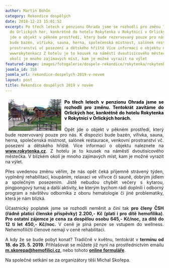 ```yaml
---
author: Martin Bohůn
category: Rekondice dospělých
date: 2018-12-23 15:01:52
excerpt: Po třech letech v penzionu Ohrada jsme se rozhodli pro změnu Tentokrát zavítáme
  do Orlických hor, konkrétně do hotelu Rokytenka v Rokytnici v Orlických horách Opět
  jde o objekt v pěkném prostředí, který bude rezervovaný pouze pro nás K dispozici
  bude bazén, vířivka, sauna, herna, společenská místnost, salónek restaurace, venkovní
  prostranství vč posezení a dětského hřiště Více informací o objektu naleznete na
  wwwrokytenkacz Z hotelu je to kousek na náměstí dvoutisícového městečka V blízkém
  okolí je mnoho zajímavých míst, kam je možné vyrazit na výlet
featured-image: images/fotogalerie/dospele-rekondice/rokytenka/rokytenka_04.jpg
joomla_id: 358
joomla_url: rekondice-dospelych-2019-v-novem
layout: post
title: Rekondice dospělých 2019 v novém
---
```


<h4 style="text-align: justify;"><strong><img src="images/fotogalerie/dospele-rekondice/rokytenka/rokytenka_04.jpg" border="0" width="168" height="100" style="float: left; margin-left: 10px; margin-right: 10px;" /></strong><span style="color: #000000;">Po třech letech v penzionu Ohrada jsme se rozhodli pro změnu. Tentokrát zavítáme do Orlických hor, konkrétně do hotelu Rokytenka v Rokytnici v Orlických horách.</span></h4>

<p style="text-align: justify;">Opět jde o objekt v pěkném prostředí, který bude rezervovaný pouze pro nás. K dispozici bude bazén, vířivka, sauna, herna, společenská místnost, salónek restaurace, venkovní prostranství vč. posezení a dětského hřiště. Více informací o objektu naleznete na <strong><a href="https://www.rokytenka.cz/" title="Hotel Rokytenka">www.rokytenka.cz</a></strong>. Z hotelu je to kousek na náměstí dvoutisícového městečka. V blízkém okolí je mnoho zajímavých míst, kam je možné vyrazit na výlet.</p>



<p style="text-align: justify;">Přes uvedenou změnu věřím, že nás opět čeká příjemně strávený týden, vyplněný rehabilitací, koupáním, relaxací ve vířivce či sauně, dobrým jídlem a společným posezením. Jistě nebudou chybět večery s kytarou, pingpongový turnaj a další aktivity, ke kterým bychom rádi doplnili i odborný program a návštěvu odborníka z oboru hematologie či jiné problematiky, která je nám blízká.</p>

<p style="text-align: justify;">Účastnický poplatek jsme se rozhodli neměnit a činí tak <strong>pro členy ČSH (řádně platící členské příspěvky) 2.200,- Kč (platí i pro dítě hemofilika)</strong>. <strong>Pro ostatní zájemce je cena za dospělou osobu 645,- Kč/noc, za dítě do 12 ti let 450,- Kč/noc.</strong> V ceně je plná penze se vstupem do wellness. Nehemofiličtí členové nemají v ceně rehabilitaci.</p>

<p style="text-align: justify;">A kdy že se bude pobyt konat? Tradičně v květnu, tentokrát v <strong>termínu od 18. do 25. 5. 2019.</strong> Přihlašovat se můžete již nyní na prostřednictvím emailu <strong><a href="mailto:m.skorepa@hemofilici.cz">m.skorepa@hemofilici.cz</a></strong>, nebo tohoto <strong><a href="index.php/cs/?option=com_chronoforms&amp;chronoform=Prihlaska-rokytenka-2019" title="Rekondiční pobyt dospělých 2019 - přihlášky">online formuláře</a></strong>.</p>

<p style="text-align: justify;">Na společné setkání se za organizátory těší Michal Skořepa.</p>